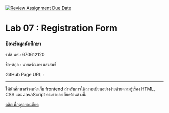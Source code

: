 [![Review Assignment Due Date](https://classroom.github.com/assets/deadline-readme-button-22041afd0340ce965d47ae6ef1cefeee28c7c493a6346c4f15d667ab976d596c.svg)](https://classroom.github.com/a/lUAO1fCs)
# Lab 07 : Registration Form

### ป้อนข้อมูลนักศึกษา

รหัส นศ.: 670612120

ชื่อ-สกุล : นายดรัณภพ แสงสนธิ์

GitHub Page URL :

---

ให้นักศึกษาสร้างหน้าเว็บ frontend สำหรับการใช้ลงทะเบียนอย่างง่ายด้วยความรู้เรื่อง HTML, CSS และ JavaScript ตามรายละเอียดด้านล่างนี้

[คลิกเพื่อดูรายละเอียด](https://o365cmu-my.sharepoint.com/:b:/g/personal/dome_potikanond_cmu_ac_th/EXV5Qzs-KMZFtxjtxaV_Ap0B3DvDxnGkaz9E0SvG3AFm_Q?e=gSIZCQ)
